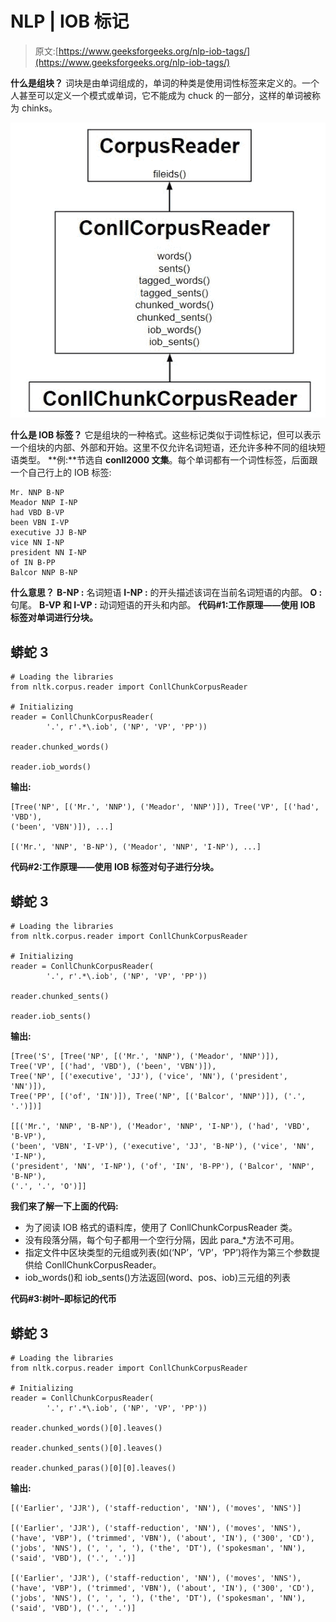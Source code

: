 # NLP | IOB 标记

> 原文:[https://www.geeksforgeeks.org/nlp-iob-tags/](https://www.geeksforgeeks.org/nlp-iob-tags/)

**什么是组块？**
词块是由单词组成的，单词的种类是使用词性标签来定义的。一个人甚至可以定义一个模式或单词，它不能成为 chuck 的一部分，这样的单词被称为 chinks。

![](img/883f854b65b61de7d4a6aa595c531629.png)

**什么是 IOB 标签？**
它是组块的一种格式。这些标记类似于词性标记，但可以表示一个组块的内部、外部和开始。这里不仅允许名词短语，还允许多种不同的组块短语类型。
**例:**节选自 **conll2000 文集**。每个单词都有一个词性标签，后面跟一个自己行上的 IOB 标签:

```
Mr. NNP B-NP
Meador NNP I-NP
had VBD B-VP
been VBN I-VP
executive JJ B-NP
vice NN I-NP
president NN I-NP
of IN B-PP
Balcor NNP B-NP
```

**什么意思？**
**B-NP :** 名词短语
**I-NP :** 的开头描述该词在当前名词短语的内部。
**O :** 句尾。
**B-VP 和 I-VP :** 动词短语的开头和内部。
**代码#1:工作原理——使用 IOB 标签对单词进行分块。**

## 蟒蛇 3

```
# Loading the libraries
from nltk.corpus.reader import ConllChunkCorpusReader

# Initializing
reader = ConllChunkCorpusReader(
        '.', r'.*\.iob', ('NP', 'VP', 'PP'))

reader.chunked_words()

reader.iob_words()
```

**输出:**

```
[Tree('NP', [('Mr.', 'NNP'), ('Meador', 'NNP')]), Tree('VP', [('had', 'VBD'), 
('been', 'VBN')]), ...]

[('Mr.', 'NNP', 'B-NP'), ('Meador', 'NNP', 'I-NP'), ...]
```

**代码#2:工作原理——使用 IOB 标签对句子进行分块。**

## 蟒蛇 3

```
# Loading the libraries
from nltk.corpus.reader import ConllChunkCorpusReader

# Initializing
reader = ConllChunkCorpusReader(
        '.', r'.*\.iob', ('NP', 'VP', 'PP'))

reader.chunked_sents()

reader.iob_sents()
```

**输出:**

```
[Tree('S', [Tree('NP', [('Mr.', 'NNP'), ('Meador', 'NNP')]),
Tree('VP', [('had', 'VBD'), ('been', 'VBN')]), 
Tree('NP', [('executive', 'JJ'), ('vice', 'NN'), ('president', 'NN')]),
Tree('PP', [('of', 'IN')]), Tree('NP', [('Balcor', 'NNP')]), ('.', '.')])]

[[('Mr.', 'NNP', 'B-NP'), ('Meador', 'NNP', 'I-NP'), ('had', 'VBD', 'B-VP'), 
('been', 'VBN', 'I-VP'), ('executive', 'JJ', 'B-NP'), ('vice', 'NN', 'I-NP'), 
('president', 'NN', 'I-NP'), ('of', 'IN', 'B-PP'), ('Balcor', 'NNP', 'B-NP'), 
('.', '.', 'O')]]
```

**我们来了解一下上面的代码:**

*   为了阅读 IOB 格式的语料库，使用了 ConllChunkCorpusReader 类。
*   没有段落分隔，每个句子都用一个空行分隔，因此 para_*方法不可用。
*   指定文件中区块类型的元组或列表(如(‘NP’，‘VP’，‘PP’)将作为第三个参数提供给 ConllChunkCorpusReader。
*   iob_words()和 iob_sents()方法返回(word、pos、iob)三元组的列表

**代码#3:树叶–即标记的代币**

## 蟒蛇 3

```
# Loading the libraries
from nltk.corpus.reader import ConllChunkCorpusReader

# Initializing
reader = ConllChunkCorpusReader(
        '.', r'.*\.iob', ('NP', 'VP', 'PP'))

reader.chunked_words()[0].leaves()

reader.chunked_sents()[0].leaves()

reader.chunked_paras()[0][0].leaves()
```

**输出:**

```
[('Earlier', 'JJR'), ('staff-reduction', 'NN'), ('moves', 'NNS')]

[('Earlier', 'JJR'), ('staff-reduction', 'NN'), ('moves', 'NNS'),
('have', 'VBP'), ('trimmed', 'VBN'), ('about', 'IN'), ('300', 'CD'),
('jobs', 'NNS'), (', ', ', '), ('the', 'DT'), ('spokesman', 'NN'),
('said', 'VBD'), ('.', '.')]

[('Earlier', 'JJR'), ('staff-reduction', 'NN'), ('moves', 'NNS'),
('have', 'VBP'), ('trimmed', 'VBN'), ('about', 'IN'), ('300', 'CD'),
('jobs', 'NNS'), (', ', ', '), ('the', 'DT'), ('spokesman', 'NN'),
('said', 'VBD'), ('.', '.')]
```